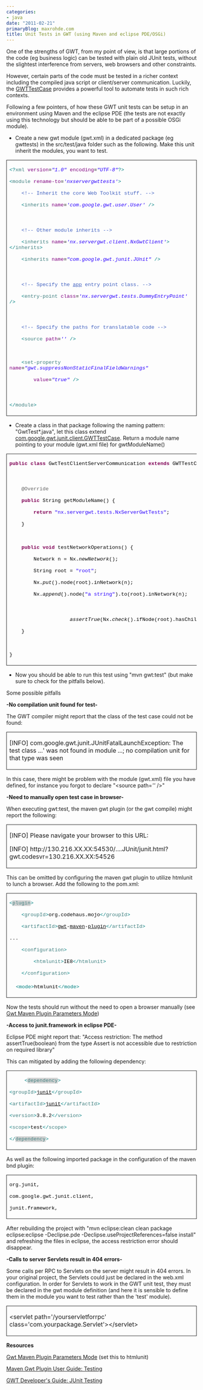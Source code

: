 ```yaml
---
categories:
- java
date: "2011-02-21"
primaryBlog: maxrohde.com
title: Unit Tests in GWT (using Maven and eclipse PDE/OSGi)
---
```


One of the strengths of GWT, from my point of view, is that large portions of the code (eg business logic) can be tested with plain old JUnit tests, without the slightest interference from servers, web browsers and other constraints.

However, certain parts of the code must be tested in a richer context including the compiled java script or client/server communication. Luckily, the [GWTTestCase](http://google-web-toolkit.googlecode.com/svn/javadoc/2.1/com/google/gwt/junit/client/GWTTestCase.html) provides a powerful tool to automate tests in such rich contexts.

Following a few pointers, of how these GWT unit tests can be setup in an environment using Maven and the eclipse PDE (the tests are not exactly using this technology but should be able to be part of a possible OSGi module).

- Create a new gwt module (gwt.xml) in a dedicated package (eg gwttests) in the src/test/java folder such as the following. Make this unit inherit the modules, you want to test.

<table style="border-collapse:collapse;" border="0"><colgroup><col style="width:638px;"></colgroup><tbody valign="top"><tr><td style="padding-left:7px;padding-right:7px;border-top:solid .5pt;border-left:solid .5pt;border-bottom:solid .5pt;border-right:solid .5pt;"><p><span style="color:teal;font-family:Courier New;font-size:10pt;">&lt;?<span style="color:#3f7f7f;">xml</span> <span style="color:#7f007f;">version<span style="color:black;">=<span style="color:#2a00ff;"><em>"1.0"</em></span> <span style="color:#7f007f;">encoding<span style="color:black;">=<span style="color:#2a00ff;"><em>"UTF-8"</em><span style="color:teal;">?&gt;</span></span></span></span></span></span></span></p><p><span style="color:teal;font-family:Courier New;font-size:10pt;">&lt;<span style="color:#3f7f7f;">module</span> <span style="color:#7f007f;">rename-to<span style="color:black;">=<span style="color:#2a00ff;"><em>'nxservergwttests'</em><span style="color:teal;">&gt;</span></span></span></span></span></p><p><span style="color:black;font-family:Courier New;font-size:10pt;">&nbsp;&nbsp;&nbsp;&nbsp;<span style="color:#3f5fbf;">&lt;!-- Inherit the core Web Toolkit stuff. --&gt;</span></span></p><p><span style="color:black;font-family:Courier New;font-size:10pt;">&nbsp;&nbsp;&nbsp;&nbsp;<span style="color:teal;">&lt;<span style="color:#3f7f7f;">inherits</span> <span style="color:#7f007f;">name<span style="color:black;">=<span style="color:#2a00ff;"><em>'com.google.gwt.user.User'</em></span> <span style="color:teal;">/&gt;</span></span></span></span></span></p><p>&nbsp;</p><p><span style="color:black;font-family:Courier New;font-size:10pt;">&nbsp;&nbsp;&nbsp;&nbsp;<span style="color:#3f5fbf;">&lt;!-- Other module inherits --&gt;</span></span></p><p><span style="color:black;font-family:Courier New;font-size:10pt;">&nbsp;&nbsp;&nbsp;&nbsp;<span style="color:teal;">&lt;<span style="color:#3f7f7f;">inherits</span> <span style="color:#7f007f;">name<span style="color:black;">=<span style="color:#2a00ff;"><em>'nx.servergwt.client.NxGwtClient'</em><span style="color:teal;">&gt;&lt;/<span style="color:#3f7f7f;">inherits<span style="color:teal;">&gt;</span></span></span></span></span></span></span></span></p><p><span style="color:black;font-family:Courier New;font-size:10pt;">&nbsp;&nbsp;&nbsp;&nbsp;<span style="color:teal;">&lt;<span style="color:#3f7f7f;">inherits</span> <span style="color:#7f007f;">name<span style="color:black;">=<span style="color:#2a00ff;"><em>"com.google.gwt.junit.JUnit"</em></span> <span style="color:teal;">/&gt;</span></span></span></span></span></p><p>&nbsp;</p><p><span style="color:black;font-family:Courier New;font-size:10pt;">&nbsp;&nbsp;&nbsp;&nbsp;<span style="color:#3f5fbf;">&lt;!-- Specify the <span style="text-decoration:underline;">app</span> entry point class. --&gt;</span></span></p><p><span style="color:black;font-family:Courier New;font-size:10pt;">&nbsp;&nbsp;&nbsp;&nbsp;<span style="color:teal;">&lt;<span style="color:#3f7f7f;">entry-point</span> <span style="color:#7f007f;">class<span style="color:black;">=<span style="color:#2a00ff;"><em>'nx.servergwt.tests.DummyEntryPoint'</em></span> <span style="color:teal;">/&gt;</span></span></span></span></span></p><p>&nbsp;</p><p><span style="color:black;font-family:Courier New;font-size:10pt;">&nbsp;&nbsp;&nbsp;&nbsp;<span style="color:#3f5fbf;">&lt;!-- Specify the paths for translatable code --&gt;</span></span></p><p><span style="color:black;font-family:Courier New;font-size:10pt;">&nbsp;&nbsp;&nbsp;&nbsp;<span style="color:teal;">&lt;<span style="color:#3f7f7f;">source</span> <span style="color:#7f007f;">path<span style="color:black;">=<span style="color:#2a00ff;"><em>''</em></span> <span style="color:teal;">/&gt;</span></span></span></span></span></p><p><span style="font-family:Courier New;font-size:10pt;"><span style="color:black;">&nbsp;&nbsp;&nbsp;&nbsp;</span></span></p><p><span style="color:black;font-family:Courier New;font-size:10pt;">&nbsp;&nbsp;&nbsp;&nbsp;<span style="color:teal;">&lt;<span style="color:#3f7f7f;">set-property</span> <span style="color:#7f007f;">name<span style="color:black;">=<span style="color:#2a00ff;"><em>"gwt.suppressNonStaticFinalFieldWarnings"</em></span></span></span></span></span></p><p><span style="font-family:Courier New;font-size:10pt;">&nbsp;&nbsp;&nbsp;&nbsp;&nbsp;&nbsp;&nbsp;&nbsp;<span style="color:#7f007f;">value<span style="color:black;">=<span style="color:#2a00ff;"><em>"true"</em></span> <span style="color:teal;">/&gt;</span></span></span></span></p><p>&nbsp;</p><p><span style="color:teal;font-family:Courier New;font-size:10pt;">&lt;/<span style="color:#3f7f7f;">module<span style="color:teal;">&gt;</span></span></span></p></td></tr></tbody></table>

- Create a class in that package following the naming pattern: "GwtTest\*.java", let this class extend [com.google.gwt.junit.client.GWTTestCase](http://google-web-toolkit.googlecode.com/svn/javadoc/2.1/com/google/gwt/junit/client/GWTTestCase.html). Return a module name pointing to your module (gwt.xml file) for gwtModuleName()

<table style="border-collapse:collapse;" border="0"><colgroup><col style="width:638px;"></colgroup><tbody valign="top"><tr><td style="padding-left:7px;padding-right:7px;border-top:solid .5pt;border-left:solid .5pt;border-bottom:solid .5pt;border-right:solid .5pt;"><p><span style="color:#7f0055;font-family:Courier New;font-size:10pt;"><strong>public</strong><span style="color:black;"> <span style="color:#7f0055;"><strong>class</strong><span style="color:black;"> GwtTestClientServerCommunication <span style="color:#7f0055;"><strong>extends</strong><span style="color:black;"> GWTTestCase {</span></span></span></span></span></span></p><p>&nbsp;</p><p><span style="color:black;font-family:Courier New;font-size:10pt;">&nbsp;&nbsp;&nbsp;&nbsp;<span style="color:#646464;">@Override</span></span></p><p><span style="color:black;font-family:Courier New;font-size:10pt;">&nbsp;&nbsp;&nbsp;&nbsp;<span style="color:#7f0055;"><strong>public</strong><span style="color:black;"> String getModuleName() {</span></span></span></p><p><span style="color:black;font-family:Courier New;font-size:10pt;">&nbsp;&nbsp;&nbsp;&nbsp;&nbsp;&nbsp;&nbsp;&nbsp;<span style="color:#7f0055;"><strong>return</strong><span style="color:black;"> <span style="color:#2a00ff;">"nx.servergwt.tests.NxServerGwtTests"<span style="color:black;">;</span></span></span></span></span></p><p><span style="font-family:Courier New;font-size:10pt;"><span style="color:black;">&nbsp;&nbsp;&nbsp;&nbsp;}</span></span></p><p><span style="font-family:Courier New;font-size:10pt;"><span style="color:black;">&nbsp;&nbsp;&nbsp;&nbsp;</span></span></p><p><span style="color:black;font-family:Courier New;font-size:10pt;">&nbsp;&nbsp;&nbsp;&nbsp;<span style="color:#7f0055;"><strong>public</strong><span style="color:black;"> <span style="color:#7f0055;"><strong>void</strong><span style="color:black;"> testNetworkOperations() {</span></span></span></span></span></p><p><span style="font-family:Courier New;font-size:10pt;"><span style="color:black;">&nbsp;&nbsp;&nbsp;&nbsp;&nbsp;&nbsp;&nbsp;&nbsp;Network n = Nx.<em>newNetwork</em>();</span></span></p><p><span style="color:black;font-family:Courier New;font-size:10pt;">&nbsp;&nbsp;&nbsp;&nbsp;&nbsp;&nbsp;&nbsp;&nbsp;String root = <span style="color:#2a00ff;">"root"<span style="color:black;">;</span></span></span></p><p><span style="font-family:Courier New;font-size:10pt;"><span style="color:black;">&nbsp;&nbsp;&nbsp;&nbsp;&nbsp;&nbsp;&nbsp;&nbsp;Nx.<em>put</em>().node(root).inNetwork(n);</span></span></p><p><span style="color:black;font-family:Courier New;font-size:10pt;">&nbsp;&nbsp;&nbsp;&nbsp;&nbsp;&nbsp;&nbsp;&nbsp;Nx.<em>append</em>().node(<span style="color:#2a00ff;">"a string"<span style="color:black;">).to(root).inNetwork(n);</span></span></span></p><p>&nbsp;&nbsp;&nbsp;&nbsp;&nbsp;&nbsp;&nbsp;&nbsp; &nbsp;</p><p><span style="color:black;font-family:Courier New;font-size:10pt;">&nbsp;&nbsp;&nbsp;&nbsp;&nbsp;&nbsp;&nbsp;&nbsp;&nbsp;&nbsp;&nbsp;&nbsp;&nbsp;&nbsp;&nbsp;&nbsp;&nbsp;&nbsp;&nbsp;&nbsp;<em>assertTrue</em>(Nx.<em>check</em>().ifNode(root).hasChild(Nx.<em>instanceOf</em>(String.<span style="color:#7f0055;"><strong>class</strong><span style="color:black;">)).inNetwork(n));</span></span></span></p><p><span style="font-family:Courier New;font-size:10pt;"><span style="color:black;">&nbsp;&nbsp;&nbsp;&nbsp;}</span></span></p><p><span style="font-family:Courier New;font-size:10pt;"><span style="color:black;">&nbsp;&nbsp;&nbsp;&nbsp;</span></span></p><p><span style="color:black;font-family:Courier New;font-size:10pt;">}</span></p></td></tr></tbody></table>

- Now you should be able to run this test using "mvn gwt:test" (but make sure to check for the pitfalls below).

Some possible pitfalls

**\-No compilation unit found for test-**

The GWT compiler might report that the class of the test case could not be found:

<table style="border-collapse:collapse;" border="0"><colgroup><col style="width:638px;"></colgroup><tbody valign="top"><tr><td style="padding-left:7px;padding-right:7px;border-top:solid .5pt;border-left:solid .5pt;border-bottom:solid .5pt;border-right:solid .5pt;"><p>[INFO] com.google.gwt.junit.JUnitFatalLaunchException: The test class ...' was not found in module ...; no compilation unit for that type was seen</p></td></tr></tbody></table>

In this case, there might be problem with the module (gwt.xml) file you have defined, for instance you forgot to declare "<source path\=_''_ />"

**\-Need to manually open test case in browser-**

When executing gwt:test, the maven gwt plugin (or the gwt compile) might report the following:

<table style="border-collapse:collapse;" border="0"><colgroup><col style="width:638px;"></colgroup><tbody valign="top"><tr><td style="padding-left:7px;padding-right:7px;border-top:solid .5pt;border-left:solid .5pt;border-bottom:solid .5pt;border-right:solid .5pt;"><p>[INFO] Please navigate your browser to this URL:</p><p>[INFO] http://130.216.XX.XX:54530/....JUnit/junit.html?gwt.codesvr=130.216.XX.XX:54526</p></td></tr></tbody></table>

This can be omitted by configuring the maven gwt plugin to utilize htmlunit to lunch a browser. Add the following to the pom.xml:

<table style="border-collapse:collapse;" border="0"><colgroup><col style="width:638px;"></colgroup><tbody valign="top"><tr><td style="padding-left:7px;padding-right:7px;border-top:solid .5pt;border-left:solid .5pt;border-bottom:solid .5pt;border-right:solid .5pt;"><p><span style="color:teal;font-family:Courier New;font-size:10pt;">&lt;<span style="color:#3f7f7f;"><span style="background-color:lightgrey;">plugin</span><span style="color:teal;">&gt;</span></span></span></p><p><span style="color:teal;font-family:Courier New;font-size:10pt;">&nbsp;&nbsp;&nbsp;&nbsp;&lt;<span style="color:#3f7f7f;">groupId<span style="color:teal;">&gt;<span style="color:black;">org.codehaus.mojo<span style="color:teal;">&lt;/<span style="color:#3f7f7f;">groupId<span style="color:teal;">&gt;</span></span></span></span></span></span></span></p><p><span style="color:black;font-family:Courier New;font-size:10pt;">&nbsp;&nbsp;&nbsp;&nbsp;<span style="color:teal;">&lt;<span style="color:#3f7f7f;">artifactId<span style="color:teal;">&gt;<span style="color:black;"><span style="text-decoration:underline;">gwt</span>-<span style="text-decoration:underline;">maven</span>-<span style="text-decoration:underline;">plugin</span><span style="color:teal;">&lt;/<span style="color:#3f7f7f;">artifactId<span style="color:teal;">&gt;</span></span></span></span></span></span></span></span></p><p><span style="font-family:Courier New;font-size:10pt;">...</span></p><p><span style="color:black;font-family:Courier New;font-size:10pt;">&nbsp;&nbsp;&nbsp;&nbsp;<span style="color:teal;">&lt;<span style="color:#3f7f7f;">configuration<span style="color:teal;">&gt;</span></span></span></span></p><p><span style="color:black;font-family:Courier New;font-size:10pt;">&nbsp;&nbsp;&nbsp;&nbsp;&nbsp;&nbsp;&nbsp;&nbsp;<span style="color:teal;">&lt;<span style="color:#3f7f7f;">htmlunit<span style="color:teal;">&gt;<span style="color:black;">IE8<span style="color:teal;">&lt;/<span style="color:#3f7f7f;">htmlunit<span style="color:teal;">&gt;</span></span></span></span></span></span></span></span></p><p><span style="color:black;font-family:Courier New;font-size:10pt;">&nbsp;&nbsp;&nbsp;&nbsp;<span style="color:teal;">&lt;/<span style="color:#3f7f7f;">configuration<span style="color:teal;">&gt;</span></span></span></span></p><p>&nbsp;&nbsp;&nbsp;&nbsp;<span style="color:teal;font-family:Courier New;font-size:10pt;">&lt;mode&gt;<span style="color:black;">htmlunit<span style="color:teal;">&lt;/mode&gt;</span></span></span></p></td></tr></tbody></table>

Now the tests should run without the need to open a browser manually (see [Gwt Maven Plugin Parameters Mode](http://mojo.codehaus.org/gwt-maven-plugin/test-mojo.html))

**\-Access to junit.framework in eclipse PDE-**

Eclipse PDE might report that: "Access restriction: The method assertTrue(boolean) from the type Assert is not accessible due to restriction on required library"

This can mitigated by adding the following dependency:

<table style="border-collapse:collapse;" border="0"><colgroup><col style="width:638px;"></colgroup><tbody valign="top"><tr><td style="padding-left:7px;padding-right:7px;border-top:solid .5pt;border-left:solid .5pt;border-bottom:solid .5pt;border-right:solid .5pt;"><p><span style="color:teal;font-family:Courier New;font-size:10pt;">&nbsp;&nbsp;&nbsp;&nbsp; &lt;<span style="color:#3f7f7f;"><span style="background-color:lightgrey;">dependency</span><span style="color:teal;">&gt;</span></span></span></p><p><span style="color:black;font-family:Courier New;font-size:10pt;"><span style="color:teal;">&lt;<span style="color:#3f7f7f;">groupId<span style="color:teal;">&gt;<span style="color:black;"><span style="text-decoration:underline;">junit</span><span style="color:teal;">&lt;/<span style="color:#3f7f7f;">groupId<span style="color:teal;">&gt;</span></span></span></span></span></span></span></span></p><p><span style="color:black;font-family:Courier New;font-size:10pt;"><span style="color:teal;">&lt;<span style="color:#3f7f7f;">artifactId<span style="color:teal;">&gt;<span style="color:black;"><span style="text-decoration:underline;">junit</span><span style="color:teal;">&lt;/<span style="color:#3f7f7f;">artifactId<span style="color:teal;">&gt;</span></span></span></span></span></span></span></span></p><p><span style="color:black;font-family:Courier New;font-size:10pt;"><span style="color:teal;">&lt;<span style="color:#3f7f7f;">version<span style="color:teal;">&gt;<span style="color:black;">3.8.2<span style="color:teal;">&lt;/<span style="color:#3f7f7f;">version<span style="color:teal;">&gt;</span></span></span></span></span></span></span></span></p><p><span style="color:black;font-family:Courier New;font-size:10pt;"><span style="color:teal;">&lt;<span style="color:#3f7f7f;">scope<span style="color:teal;">&gt;<span style="color:black;">test<span style="color:teal;">&lt;/<span style="color:#3f7f7f;">scope<span style="color:teal;">&gt;</span></span></span></span></span></span></span></span></p><p><span style="color:black;font-family:Courier New;font-size:10pt;"><span style="color:teal;">&lt;/<span style="color:#3f7f7f;"><span style="background-color:lightgrey;">dependency</span><span style="color:teal;">&gt;</span></span></span></span></p></td></tr></tbody></table>

As well as the following imported package in the configuration of the maven bnd plugin:

<table style="border-collapse:collapse;" border="0"><colgroup><col style="width:638px;"></colgroup><tbody valign="top"><tr><td style="padding-left:7px;padding-right:7px;border-top:solid .5pt;border-left:solid .5pt;border-bottom:solid .5pt;border-right:solid .5pt;"><p><span style="font-family:Courier New;font-size:10pt;"><span style="color:black;">org.junit,</span></span></p><p><span style="font-family:Courier New;font-size:10pt;"><span style="color:black;">com.google.gwt.junit.client,</span></span></p><p><span style="color:black;font-family:Courier New;font-size:10pt;">junit.framework,</span></p></td></tr></tbody></table>

After rebuilding the project with "mvn eclipse:clean clean package eclipse:eclipse -Declipse.pde -Declipse.useProjectReferences=false install" and refreshing the files in eclipse, the access restriction error should disappear.

**\-Calls to server Servlets result in 404 errors-**

Some calls per RPC to Servlets on the server might result in 404 errors. In your original project, the Servlets could just be declared in the web.xml configuration. In order for Servlets to work in the GWT unit test, they must be declared in the gwt module definition (and here it is sensible to define them in the module you want to test rather than the 'test' module).

<table style="border-collapse:collapse;" border="0"><colgroup><col style="width:638px;"></colgroup><tbody valign="top"><tr><td style="padding-left:7px;padding-right:7px;border-top:solid .5pt;border-left:solid .5pt;border-bottom:solid .5pt;border-right:solid .5pt;"><p>&lt;servlet path='/yourservletforrpc' class='com.yourpackage.Servlet'&gt;&lt;/servlet&gt;</p></td></tr></tbody></table>

**Resources**

[Gwt Maven Plugin Parameters Mode](http://mojo.codehaus.org/gwt-maven-plugin/test-mojo.html) (set this to htmlunit)

[Maven Gwt Plugin User Guide: Testing](http://mojo.codehaus.org/gwt-maven-plugin/user-guide/testing.html)

[GWT Developer's Guide: JUnit Testing](http://code.google.com/webtoolkit/doc/latest/DevGuideTesting.html)